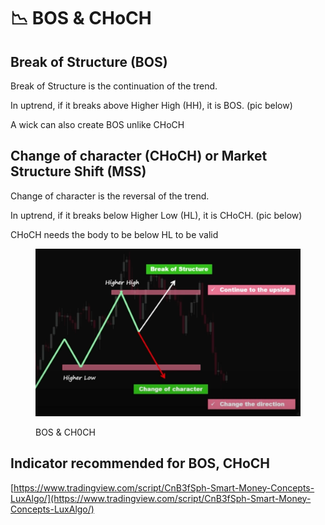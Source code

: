 # 📉 BOS & CHoCH

## Break of Structure (BOS)

Break of Structure is the continuation of the trend.

In uptrend, if it breaks above Higher High (HH), it is BOS. (pic below)

A wick can also create BOS unlike CHoCH

## Change of character (CHoCH) or Market Structure Shift (MSS)

Change of character is the reversal of the trend.

In uptrend, if it breaks below Higher Low (HL), it is CHoCH. (pic below)

CHoCH needs the body to be below HL to be valid

<figure><img src="../.gitbook/assets/image (2) (1) (2) (1) (1) (1).png" alt=""><figcaption><p>BOS &#x26; CH0CH</p></figcaption></figure>

## Indicator recommended for BOS, CHoCH

[https://www.tradingview.com/script/CnB3fSph-Smart-Money-Concepts-LuxAlgo/](https://www.tradingview.com/script/CnB3fSph-Smart-Money-Concepts-LuxAlgo/)
